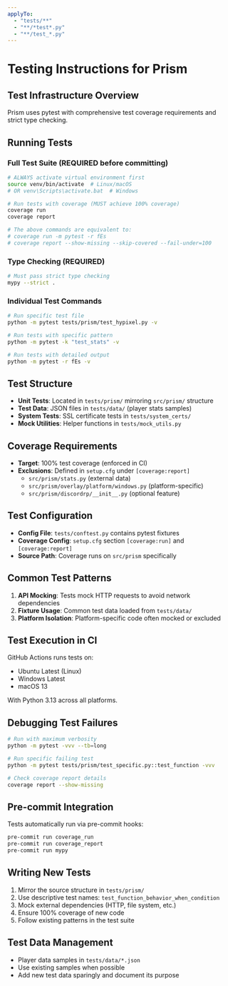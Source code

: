 ```yaml
---
applyTo: 
  - "tests/**"
  - "**/*test*.py"
  - "**/test_*.py"
---
```


# Testing Instructions for Prism

## Test Infrastructure Overview
Prism uses pytest with comprehensive test coverage requirements and strict type checking.

## Running Tests

### Full Test Suite (REQUIRED before committing)
```bash
# ALWAYS activate virtual environment first
source venv/bin/activate  # Linux/macOS
# OR venv\Scripts\activate.bat  # Windows

# Run tests with coverage (MUST achieve 100% coverage)
coverage run
coverage report

# The above commands are equivalent to:
# coverage run -m pytest -r fEs
# coverage report --show-missing --skip-covered --fail-under=100
```

### Type Checking (REQUIRED)
```bash
# Must pass strict type checking
mypy --strict .
```

### Individual Test Commands
```bash
# Run specific test file
python -m pytest tests/prism/test_hypixel.py -v

# Run tests with specific pattern
python -m pytest -k "test_stats" -v

# Run tests with detailed output
python -m pytest -r fEs -v
```

## Test Structure
- **Unit Tests**: Located in `tests/prism/` mirroring `src/prism/` structure
- **Test Data**: JSON files in `tests/data/` (player stats samples)
- **System Tests**: SSL certificate tests in `tests/system_certs/`
- **Mock Utilities**: Helper functions in `tests/mock_utils.py`

## Coverage Requirements
- **Target**: 100% test coverage (enforced in CI)
- **Exclusions**: Defined in `setup.cfg` under `[coverage:report]`
  - `src/prism/stats.py` (external data)
  - `src/prism/overlay/platform/windows.py` (platform-specific)
  - `src/prism/discordrp/__init__.py` (optional feature)

## Test Configuration
- **Config File**: `tests/conftest.py` contains pytest fixtures
- **Coverage Config**: `setup.cfg` section `[coverage:run]` and `[coverage:report]`
- **Source Path**: Coverage runs on `src/prism` specifically

## Common Test Patterns
1. **API Mocking**: Tests mock HTTP requests to avoid network dependencies
2. **Fixture Usage**: Common test data loaded from `tests/data/`
3. **Platform Isolation**: Platform-specific code often mocked or excluded

## Test Execution in CI
GitHub Actions runs tests on:
- Ubuntu Latest (Linux)
- Windows Latest  
- macOS 13

With Python 3.13 across all platforms.

## Debugging Test Failures
```bash
# Run with maximum verbosity
python -m pytest -vvv --tb=long

# Run specific failing test
python -m pytest tests/prism/test_specific.py::test_function -vvv

# Check coverage report details
coverage report --show-missing
```

## Pre-commit Integration
Tests automatically run via pre-commit hooks:
```bash
pre-commit run coverage_run
pre-commit run coverage_report
pre-commit run mypy
```

## Writing New Tests
1. Mirror the source structure in `tests/prism/`
2. Use descriptive test names: `test_function_behavior_when_condition`
3. Mock external dependencies (HTTP, file system, etc.)
4. Ensure 100% coverage of new code
5. Follow existing patterns in the test suite

## Test Data Management
- Player data samples in `tests/data/*.json`
- Use existing samples when possible
- Add new test data sparingly and document its purpose